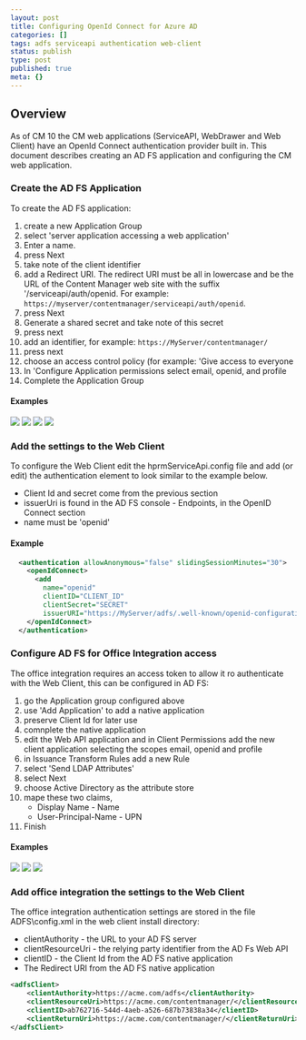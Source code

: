 ```yaml
---
layout: post
title: Configuring OpenId Connect for Azure AD
categories: []
tags: adfs serviceapi authentication web-client
status: publish
type: post
published: true
meta: {}
---
```


## Overview

As of CM 10 the CM web applications (ServiceAPI, WebDrawer and Web Client) have an OpenId Connect authentication provider built in. This document describes creating an AD FS application and configuring the CM web application.

### Create the AD FS  Application

To create the AD FS application:

1. create a new Application Group
1. select 'server application accessing a web application'
1. Enter a name.
1. press Next
1. take note of the client identifier
1. add a Redirect URI. The redirect URI must be all in lowercase and be the URL of the Content Manager web site with the suffix '/serviceapi/auth/openid.  For example: `https://myserver/contentmanager/serviceapi/auth/openid`.
1. press Next
1. Generate a shared secret and take note of this secret
1. press next
1. add an identifier, for example: `https://MyServer/contentmanager/`
1. press next
1. choose an access control policy (for example: 'Give access to everyone
1. In 'Configure Application permissions select email, openid, and profile
1. Complete the Application Group

#### Examples

![](/images/oidc_adfs_1.png)
![](/images/oidc_adfs_2.png)
![](/images/oidc_adfs_3.png)
![](/images/oidc_adfs_4.png)


### Add the settings to the Web Client

To configure the Web Client  edit the hprmServiceApi.config file and add (or edit) the authentication element to look similar to the example below.
 
 * Client Id and secret come from the previous section
 * issuerUri is found in the AD FS console - Endpoints, in the OpenID Connect section
 * name must be 'openid'

#### Example
```xml
  <authentication allowAnonymous="false" slidingSessionMinutes="30">
    <openIdConnect>
      <add 
		name="openid" 
		clientID="CLIENT_ID" 
		clientSecret="SECRET" 
		issuerURI="https://MyServer/adfs/.well-known/openid-configuration"/>
    </openIdConnect>
  </authentication>
```

### Configure AD FS for Office Integration access

The office integration requires an access token to allow it ro authenticate with the Web Client, this can be configured in AD FS:

1. go the Application group configured above
1. use 'Add Application' to add a native application
1. preserve Client Id for later use
1. comnplete the native application
1. edit the Web API application and in Client Permissions add the new client application selecting the scopes email, openid and profile
1. in Issuance Transform Rules add a new Rule 
1. select 'Send LDAP Attributes' 
1. select Next
1. choose Active Directory as the attribute store
1. mape these two claims, 
	* Display Name - Name
	* User-Principal-Name - UPN
1. Finish

#### Examples

![](/images/oidc_adfs_5.png)
![](/images/oidc_adfs_6.png)
![](/images/oidc_adfs_7.png)

### Add office integration the settings to the Web Client

The office integration authentication settings are stored in the file ADFS\config.xml in the web client install directory:
 * clientAuthority - the URL to your AD FS server
 * clientResourceUri - the relying party identifier from the AD Fs Web API
 * clientID - the Client Id from the AD FS native application
 * The Redirect URI from the AD FS native application


```xml
<adfsClient>
	<clientAuthority>https://acme.com/adfs</clientAuthority>
	<clientResourceUri>https://acme.com/contentmanager/</clientResourceUri>
	<clientID>ab762716-544d-4aeb-a526-687b73838a34</clientID>
	<clientReturnUri>https://acme.com/contentmanager/</clientReturnUri>
</adfsClient>
```